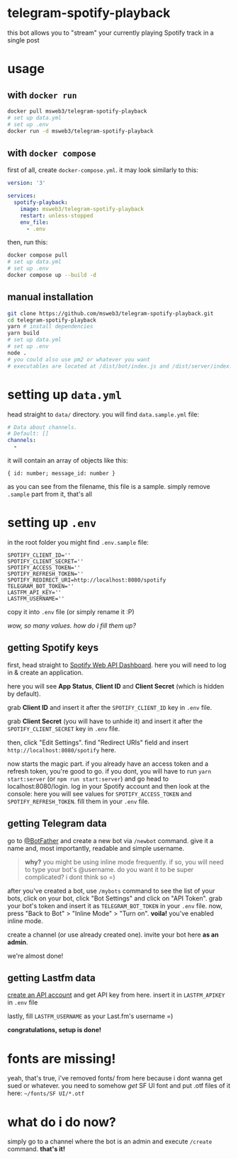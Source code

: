 # telegram-spotify-playback

this bot allows you to "stream" your currently playing Spotify track in a single post

# usage

## with `docker run`

```sh
docker pull msweb3/telegram-spotify-playback
# set up data.yml
# set up .env
docker run -d msweb3/telegram-spotify-playback
```

## with `docker compose`

first of all, create `docker-compose.yml`. it may look similarly to this:

```yml
version: '3'

services:
  spotify-playback:
    image: msweb3/telegram-spotify-playback
    restart: unless-stopped
    env_file:
      - .env
```

then, run this:

```sh
docker compose pull
# set up data.yml
# set up .env
docker compose up --build -d
```

## manual installation

```sh
git clone https://github.com/msweb3/telegram-spotify-playback.git
cd telegram-spotify-playback
yarn # install dependencies
yarn build
# set up data.yml
# set up .env
node .
# you could also use pm2 or whatever you want
# executables are located at /dist/bot/index.js and /dist/server/index.js
```

# setting up `data.yml`

head straight to `data/` directory. you will find `data.sample.yml` file:

```yml
# Data about channels.
# Default: []
channels:
  -
```

it will contain an array of objects like this:

```
{ id: number; message_id: number }
```

as you can see from the filename, this file is a sample. simply remove `.sample` part from it,
that's all

# setting up `.env`

in the root folder you might find `.env.sample` file:

```env
SPOTIFY_CLIENT_ID=''
SPOTIFY_CLIENT_SECRET=''
SPOTIFY_ACCESS_TOKEN=''
SPOTIFY_REFRESH_TOKEN=''
SPOTIFY_REDIRECT_URI=http://localhost:8080/spotify
TELEGRAM_BOT_TOKEN=''
LASTFM_API_KEY=''
LASTFM_USERNAME=''
```

copy it into `.env` file (or simply rename it :P)

*wow, so many values. how do i fill them up?*

## getting Spotify keys

first, head straight to [Spotify Web API Dashboard](https://developer.spotify.com/dashboard/applications).
here you will need to log in & create an application.

here you will see **App Status**, **Client ID** and **Client Secret** (which is hidden by default).

grab **Client ID** and insert it after the `SPOTIFY_CLIENT_ID` key in `.env` file.

grab **Client Secret** (you will have to unhide it) and insert it after the `SPOTIFY_CLIENT_SECRET` key in `.env` file.

then, click "Edit Settings". find "Redirect URIs" field and insert `http://localhost:8080/spotify` here.

now starts the magic part. if you already have an access token and a refresh token, you're good to go.
if you dont, you will have to run `yarn start:server` (or `npm run start:server`) and go head to localhost:8080/login.
log in your Spotify account and then look at the console: here you will see values for `SPOTIFY_ACCESS_TOKEN` and `SPOTIFY_REFRESH_TOKEN`.
fill them in your `.env` file.

## getting Telegram data

go to [@BotFather](https://t.me/BotFather) and create a new bot via `/newbot` command. give it a name and,
most importantly, readable and simple username.

> **why?**
> you might be using inline mode frequently. if so, you will need to type your bot's @username. do you want it to be super complicated? i dont think so =)

after you've created a bot, use `/mybots` command to see the list of your bots, click on your bot,
click "Bot Settings" and click on "API Token". grab your bot's token and insert it as `TELEGRAM_BOT_TOKEN` in your `.env` file.
now, press "Back to Bot" > "Inline Mode" > "Turn on". **voila!** you've enabled inline mode.

create a channel (or use already created one). invite your bot here **as an admin**.

we're almost done!

## getting Lastfm data

[create an API account](https://www.last.fm/api/account/create) and get API key from here.
insert it in `LASTFM_APIKEY` in `.env` file

lastly, fill `LASTFM_USERNAME` as your Last.fm's username =)

**congratulations, setup is done!**

# fonts are missing!

yeah, that's true, i've removed fonts/ from here because i dont wanna get sued or whatever.
you need to somehow *get* SF UI font and put .otf files of it here: `~/fonts/SF UI/*.otf`

# what do i do now?

simply go to a channel where the bot is an admin and execute `/create` command. **that's it!**
